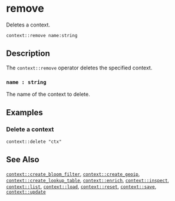 # remove

Deletes a context.

```tql
context::remove name:string
```

## Description

The `context::remove` operator deletes the specified context.

### `name : string`

The name of the context to delete.

## Examples

### Delete a context

```tql
context::delete "ctx"
```

## See Also

[`context::create_bloom_filter`](create_bloom_filter.md),
[`context::create_geoip`](create_geoip.md),
[`context::create_lookup_table`](create_lookup_table.md),
[`context::enrich`](enrich.md),
[`context::inspect`](inspect.md),
[`context::list`](list.md),
[`context::load`](load.md),
[`context::reset`](update.md),
[`context::save`](save.md),
[`context::update`](update.md)
